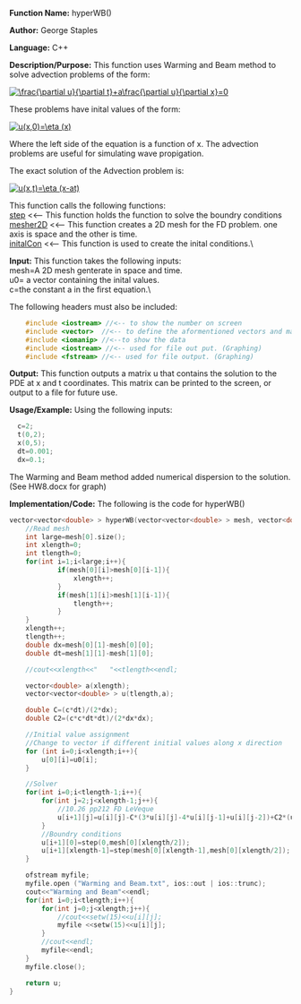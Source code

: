 **Function Name:**          hyperWB()

**Author:** George Staples

**Language:** C++

**Description/Purpose:** This function uses Warming and Beam method to solve advection problems of the form:

<a href="https://www.codecogs.com/eqnedit.php?latex=\frac{\partial&space;u}{\partial&space;t}&plus;a\frac{\partial&space;u}{\partial&space;x}=0" target="_blank"><img src="https://latex.codecogs.com/gif.latex?\frac{\partial&space;u}{\partial&space;t}&plus;a\frac{\partial&space;u}{\partial&space;x}=0" title="\frac{\partial u}{\partial t}+a\frac{\partial u}{\partial x}=0" /></a>

These problems have inital values of the form:

<a href="https://www.codecogs.com/eqnedit.php?latex=u(x,0)=\eta&space;(x)" target="_blank"><img src="https://latex.codecogs.com/gif.latex?u(x,0)=\eta&space;(x)" title="u(x,0)=\eta (x)" /></a>

Where the left side of the equation is a function of x. The advection problems are useful for simulating wave propigation.

The exact solution of the Advection problem is:

<a href="https://www.codecogs.com/eqnedit.php?latex=u(x,t)=\eta&space;(x-at)" target="_blank"><img src="https://latex.codecogs.com/gif.latex?u(x,t)=\eta&space;(x-at)" title="u(x,t)=\eta (x-at)" /></a>

This function calls the following functions:\
[step](https://georgest347.github.io/MATH-5620/softwareManual/HW8/step) <<-- This function holds the function to solve the boundry conditions
[mesher2D](https://georgest347.github.io/MATH-5620/softwareManual/HW3/mesher2D) <<-- This function creates a 2D mesh for the FD problem. one axis is space and the other is time.\
[initalCon](https://georgest347.github.io/MATH-5620/softwareManual/HW8/initalCon) <<-- This function is used to create the inital conditions.\

**Input:** This function takes the following inputs:\
mesh=A 2D mesh genterate in space and time.\
u0= a vector containing the inital values.\
c=the constant a in the first equation.\

The following headers must also be included:
  ```c++
      #include <iostream> //<-- to show the number on screen
      #include <vector>  //<-- to define the aformentioned vectors and matricies
      #include <iomanip> //<--to show the data
      #include <iostream> //<-- used for file out put. (Graphing)
      #include <fstream> //<-- used for file output. (Graphing)
  ```
  
**Output:** This function outputs a matrix u that contains the solution to the PDE at x and t coordinates. This matrix can be printed to the screen, or output to a file for future use.
	
**Usage/Example:**
Using the following inputs:
```c++
  c=2;
  t(0,2);
  x(0,5);
  dt=0.001;
  dx=0.1;
```
The Warming and Beam method added numerical dispersion to the solution.
(See HW8.docx for graph)

**Implementation/Code:** The following is the code for hyperWB()
```c++
vector<vector<double> > hyperWB(vector<vector<double> > mesh, vector<double> u0, double c){
    //Read mesh
	int large=mesh[0].size();
	int xlength=0;
	int tlength=0;
	for(int i=1;i<large;i++){
            if(mesh[0][i]>mesh[0][i-1]){
                xlength++;
            }
            if(mesh[1][i]>mesh[1][i-1]){
                tlength++;
            }
	}
	xlength++;
	tlength++;
	double dx=mesh[0][1]-mesh[0][0];
	double dt=mesh[1][1]-mesh[1][0];

    //cout<<xlength<<"   "<<tlength<<endl;

    vector<double> a(xlength);
    vector<vector<double> > u(tlength,a);

    double C=(c*dt)/(2*dx);
    double C2=(c*c*dt*dt)/(2*dx*dx);

    //Initial value assignment
    //Change to vector if different initial values along x direction
    for (int i=0;i<xlength;i++){
        u[0][i]=u0[i];
    }

    //Solver
    for(int i=0;i<tlength-1;i++){
        for(int j=2;j<xlength-1;j++){
            //10.26 pp212 FD LeVeque
            u[i+1][j]=u[i][j]-C*(3*u[i][j]-4*u[i][j-1]+u[i][j-2])+C2*(u[i][j]-2*u[i][j-1]+u[i][j-2]);
        }
        //Boundry conditions
        u[i+1][0]=step(0,mesh[0][xlength/2]);
        u[i+1][xlength-1]=step(mesh[0][xlength-1],mesh[0][xlength/2]);
    }

    ofstream myfile;
    myfile.open ("Warming and Beam.txt", ios::out | ios::trunc);
    cout<<"Warming and Beam"<<endl;
    for(int i=0;i<tlength;i++){
        for(int j=0;j<xlength;j++){
            //cout<<setw(15)<<u[i][j];
            myfile <<setw(15)<<u[i][j];
        }
        //cout<<endl;
        myfile<<endl;
	}
	myfile.close();

    return u;
}
```

